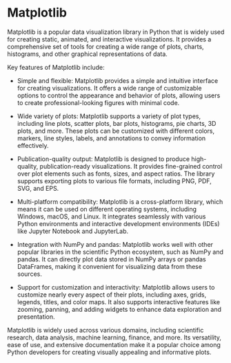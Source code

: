 # Matplotlib

Matplotlib is a popular data visualization library in Python that is widely used for creating static, animated, and interactive visualizations. It provides a comprehensive set of tools for creating a wide range of plots, charts, histograms, and other graphical representations of data.

Key features of Matplotlib include:

* Simple and flexible: Matplotlib provides a simple and intuitive interface for creating visualizations. It offers a wide range of customizable options to control the appearance and behavior of plots, allowing users to create professional-looking figures with minimal code.

* Wide variety of plots: Matplotlib supports a variety of plot types, including line plots, scatter plots, bar plots, histograms, pie charts, 3D plots, and more. These plots can be customized with different colors, markers, line styles, labels, and annotations to convey information effectively.

* Publication-quality output: Matplotlib is designed to produce high-quality, publication-ready visualizations. It provides fine-grained control over plot elements such as fonts, sizes, and aspect ratios. The library supports exporting plots to various file formats, including PNG, PDF, SVG, and EPS.

* Multi-platform compatibility: Matplotlib is a cross-platform library, which means it can be used on different operating systems, including Windows, macOS, and Linux. It integrates seamlessly with various Python environments and interactive development environments (IDEs) like Jupyter Notebook and JupyterLab.

* Integration with NumPy and pandas: Matplotlib works well with other popular libraries in the scientific Python ecosystem, such as NumPy and pandas. It can directly plot data stored in NumPy arrays or pandas DataFrames, making it convenient for visualizing data from these sources.

* Support for customization and interactivity: Matplotlib allows users to customize nearly every aspect of their plots, including axes, grids, legends, titles, and color maps. It also supports interactive features like zooming, panning, and adding widgets to enhance data exploration and presentation.

Matplotlib is widely used across various domains, including scientific research, data analysis, machine learning, finance, and more. Its versatility, ease of use, and extensive documentation make it a popular choice among Python developers for creating visually appealing and informative plots.
